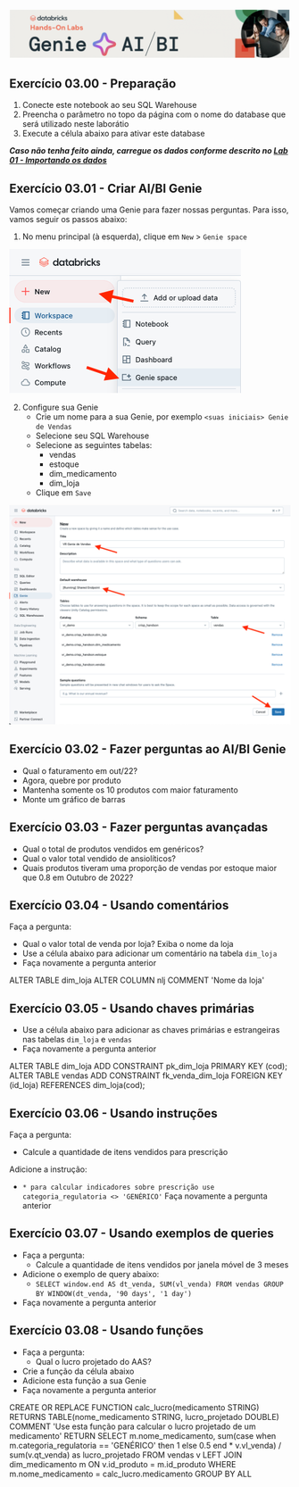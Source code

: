 <img src="https://raw.githubusercontent.com/Databricks-BR/genie_ai_bi/main/images/header_genie.png">





## Exercício 03.00 - Preparação

1. Conecte este notebook ao seu SQL Warehouse
2. Preencha o parâmetro no topo da página com o nome do database que será utilizado neste laborátio
3. Execute a célula abaixo para ativar este database

***Caso não tenha feito ainda, carregue os dados conforme descrito no [Lab 01 - Importando os dados](https://github.com/Databricks-BR/genie_ai_bi/blob/main/01_LAB_importando_dados/README.md)***


## Exercício 03.01 - Criar AI/BI Genie

Vamos começar criando uma Genie para fazer nossas perguntas. Para isso, vamos seguir os passos abaixo:

1. No menu principal (à esquerda), clique em `New` > `Genie space`

<img src="https://raw.githubusercontent.com/Databricks-BR/genie_ai_bi/main/images/genie_01.png">

2. Configure sua Genie
    - Crie um nome para a sua Genie, por exemplo `<suas iniciais> Genie de Vendas`
    - Selecione seu SQL Warehouse
    - Selecione as seguintes tabelas:
        - vendas
        - estoque
        - dim_medicamento
        - dim_loja
    - Clique em `Save`

<img src="https://raw.githubusercontent.com/Databricks-BR/genie_ai_bi/main/images/genie_02.png" width=800>


## Exercício 03.02 - Fazer perguntas ao AI/BI Genie

* Qual o faturamento em out/22?
* Agora, quebre por produto
* Mantenha somente os 10 produtos com maior faturamento
* Monte um gráfico de barras


## Exercício 03.03 - Fazer perguntas avançadas

* Qual o total de produtos vendidos em genéricos?
* Qual o valor total vendido de ansiolíticos?
* Quais produtos tiveram uma proporção de vendas por estoque maior que 0.8 em Outubro de 2022?


## Exercício 03.04 - Usando comentários

Faça a pergunta:
* Qual o valor total de venda por loja? Exiba o nome da loja
* Use a célula abaixo para adicionar um comentário na tabela `dim_loja`
* Faça novamente a pergunta anterior


ALTER TABLE dim_loja ALTER COLUMN nlj COMMENT 'Nome da loja'


## Exercício 03.05 - Usando chaves primárias

* Use a célula abaixo para adicionar as chaves primárias e estrangeiras nas tabelas `dim_loja` e `vendas`
* Faça novamente a pergunta anterior



ALTER TABLE dim_loja ADD CONSTRAINT pk_dim_loja PRIMARY KEY (cod);
ALTER TABLE vendas ADD CONSTRAINT fk_venda_dim_loja FOREIGN KEY (id_loja) REFERENCES dim_loja(cod);


## Exercício 03.06 - Usando instruções

Faça a pergunta:
* Calcule a quantidade de itens vendidos para prescrição

Adicione a instrução:
  - `* para calcular indicadores sobre prescrição use categoria_regulatoria <> 'GENÉRICO'`
Faça novamente a pergunta anterior

## Exercício 03.07 - Usando exemplos de queries

- Faça a pergunta:
  - Calcule a quantidade de itens vendidos por janela móvel de 3 meses 
- Adicione o exemplo de query abaixo:
  - `SELECT window.end AS dt_venda, SUM(vl_venda) FROM vendas GROUP BY WINDOW(dt_venda, '90 days', '1 day') `
- Faça novamente a pergunta anterior

## Exercício 03.08 - Usando funções

- Faça a pergunta:
  - Qual o lucro projetado do AAS?
- Crie a função da célula abaixo
- Adicione esta função a sua Genie
- Faça novamente a pergunta anterior





CREATE OR REPLACE FUNCTION calc_lucro(medicamento STRING)
  RETURNS TABLE(nome_medicamento STRING, lucro_projetado DOUBLE)
  COMMENT 'Use esta função para calcular o lucro projetado de um medicamento'
  RETURN 
    SELECT
      m.nome_medicamento,
      sum(case when m.categoria_regulatoria == 'GENÉRICO' then 1 else 0.5 end * v.vl_venda) / sum(v.qt_venda) as lucro_projetado
    FROM vendas v
    LEFT JOIN dim_medicamento m
    ON v.id_produto = m.id_produto
    WHERE m.nome_medicamento = calc_lucro.medicamento
    GROUP BY ALL    

  
